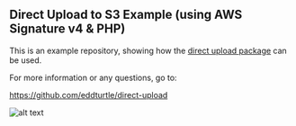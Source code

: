 ## Direct Upload to S3 Example (using AWS Signature v4 & PHP)

This is an example repository, showing how the [direct upload package](https://github.com/eddturtle/direct-upload) can be used.

For more information or any questions, go to:

https://github.com/eddturtle/direct-upload

![alt text](https://www.designedbyaturtle.co.uk/wp-content/uploads/2015/03/Screencast-from-03-12-15-20_17_49.gif "Logo Title Text 1")


